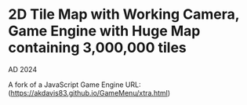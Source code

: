 # 2D Tile Map with Working Camera, Game Engine with Huge Map containing 3,000,000 tiles

AD 2024

A fork of a JavaScript Game Engine URL:(https://akdavis83.github.io/GameMenu/xtra.html)

